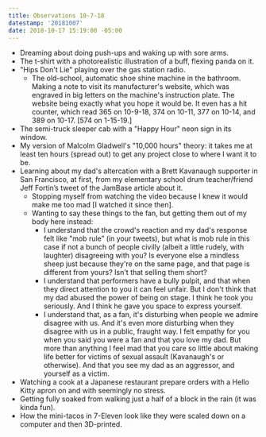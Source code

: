 ```yaml
---
title: Observations 10-7-18
datestamp: '20181007'
date: 2018-10-17 15:19:00 -05:00
---
```


- Dreaming about doing push-ups and waking up with sore arms.
- The t-shirt with a photorealistic illustration of a buff, flexing panda on it.
- "Hips Don't Lie" playing over the gas station radio.
	- The old-school, automatic shoe shine machine in the bathroom. Making a note to visit its manufacturer's website, which was engraved in big letters on the machine's instruction plate. The website being exactly what you hope it would be. It even has a hit counter, which read 365 on 10-9-18, 374 on 10-11, 377 on 10-14, and 389 on 10-17. [574 on 1-15-19.]
- The semi-truck sleeper cab with a "Happy Hour" neon sign in its window.
- My version of Malcolm Gladwell's "10,000 hours" theory: it takes me at least ten hours (spread out) to get any project close to where I want it to be.
- Learning about my dad's altercation with a Brett Kavanaugh supporter in San Francisco, at first, from my elementary school drum teacher/friend Jeff Fortin’s tweet of the JamBase article about it.
	- Stopping myself from watching the video because I knew it would make me too mad [I watched it since then].
	- Wanting to say these things to the fan, but getting them out of my body here instead:
		- I understand that the crowd's reaction and my dad's response felt like "mob rule” (in your tweets), but what is mob rule in this case if not a bunch of people civilly (albeit a little rudely, with laughter) disagreeing with you? Is everyone else a mindless sheep just because they're on the same page, and that page is different from yours? Isn't that selling them short?
		- I understand that performers have a bully pulpit, and that when they direct attention to you it can feel unfair. But I don't think that my dad abused the power of being on stage. I think he took you seriously. And I think he gave you space to express yourself.
		- I understand that, as a fan, it's disturbing when people we admire disagree with us. And it's even more disturbing when they disagree with us in a public, fraught way. I felt empathy for you when you said you were a fan and that you love my dad. But more than anything I feel mad that you care so little about making life better for victims of sexual assault (Kavanaugh's or otherwise). And that you see my dad as an aggressor, and yourself as a victim.
- Watching a cook at a Japanese restaurant prepare orders with a Hello Kitty apron on and with seemingly no stress.
- Getting fully soaked from walking just a half of a block in the rain (it was kinda fun).
- How the mini-tacos in 7-Eleven look like they were scaled down on a computer and then 3D-printed.
